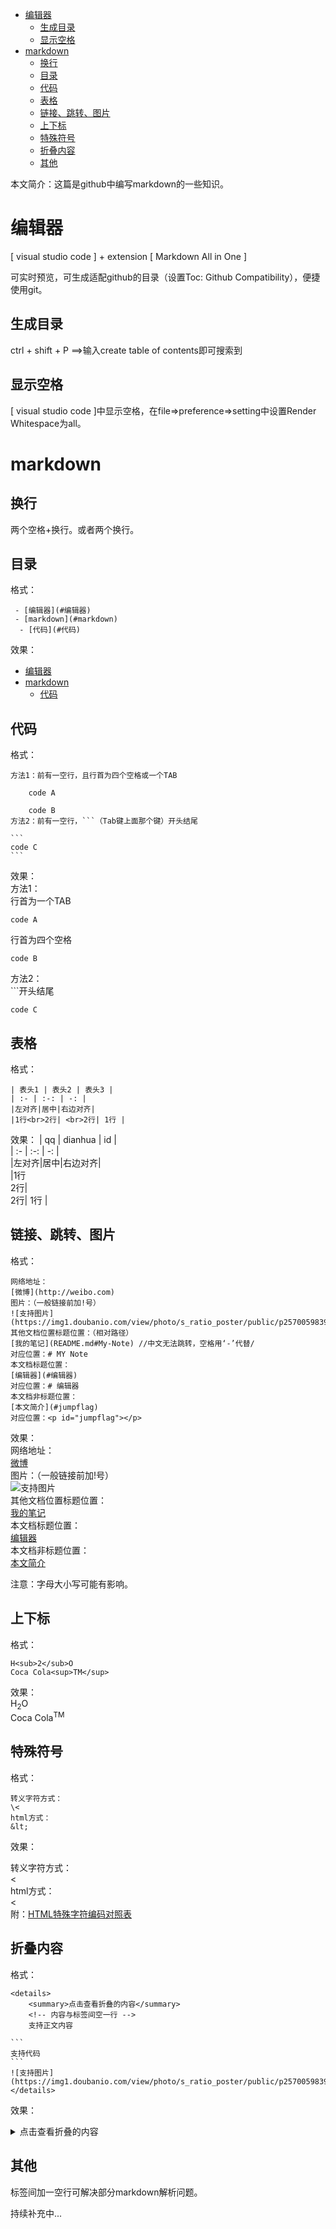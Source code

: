 - [编辑器](#编辑器)
  - [生成目录](#生成目录)
  - [显示空格](#显示空格)
- [markdown](#markdown)
  - [换行](#换行)
  - [目录](#目录)
  - [代码](#代码)
  - [表格](#表格)
  - [链接、跳转、图片](#链接跳转图片)
  - [上下标](#上下标)
  - [特殊符号](#特殊符号)
  - [折叠内容](#折叠内容)
  - [其他](#其他)


<p id="jumpflag" ></p>本文简介：这篇是github中编写markdown的一些知识。  

# 编辑器
[ visual studio code ] + extension [ Markdown All in One ]  

可实时预览，可生成适配github的目录（设置Toc: Github Compatibility），便捷使用git。  

## 生成目录  

ctrl + shift + P ==>输入create table of contents即可搜索到  
## 显示空格  

[ visual studio code ]中显示空格，在file=>preference=>setting中设置Render Whitespace为all。  

# markdown  

## 换行  

两个空格+换行。或者两个换行。

## 目录  

格式：  

     - [编辑器](#编辑器)
     - [markdown](#markdown)
      - [代码](#代码)
    

效果：
 - [编辑器](#编辑器)
 - [markdown](#markdown)
   - [代码](#代码)



## 代码
格式：  

    方法1：前有一空行，且行首为四个空格或一个TAB

        code A

        code B
    方法2：前有一空行，```（Tab键上面那个键）开头结尾

    ```
    code C
    ```
    
    
效果：  
方法1：  
行首为一个TAB

    code A  
行首为四个空格

    code B  
方法2：  
\`\`\`开头结尾

```
code C
```



## 表格  
格式：  
```
| 表头1 | 表头2 | 表头3 |  
| :- | :-: | -: |  
|左对齐|居中|右边对齐|  
|1行<br>2行| <br>2行| 1行 |  
```
效果：
| qq | dianhua | id |  
| :- | :-: | -: |  
|左对齐|居中|右边对齐|  
|1行<br>2行| <br>2行| 1行 |  

## 链接、跳转、图片  
格式：  

    网络地址：  
    [微博](http://weibo.com)  
    图片：（一般链接前加!号）  
    ![支持图片](https://img1.doubanio.com/view/photo/s_ratio_poster/public/p2570059839.webp)  
    其他文档位置标题位置：（相对路径）  
    [我的笔记](README.md#My-Note) //中文无法跳转，空格用‘-’代替/  
    对应位置：# MY Note 
    本文档标题位置：  
    [编辑器](#编辑器)  
    对应位置：# 编辑器
    本文档非标题位置： 
    [本文简介](#jumpflag)
    对应位置：<p id="jumpflag"></p>
效果：  
网络地址：  
[微博](http://weibo.com)  
图片：（一般链接前加!号）  
![支持图片](https://img1.doubanio.com/view/photo/s_ratio_poster/public/p2570059839.webp)  
其他文档位置标题位置：  
[我的笔记](README.md#My-Note)  
本文档标题位置：  
[编辑器](#编辑器)  
本文档非标题位置：  
[本文简介](#jumpflag)  

注意：字母大小写可能有影响。



## 上下标  
格式：  

    H<sub>2</sub>O
    Coca Cola<sup>TM</sup>
效果：  
H<sub>2</sub>O  
Coca Cola<sup>TM</sup>  

## 特殊符号  
格式：  

    转义字符方式：
    \<
    html方式：
    &lt;

效果：

转义字符方式：  
\<  
html方式：  
&lt;  
附：[HTML特殊字符编码对照表](https://www.jb51.net/onlineread/htmlchar.htm)

## 折叠内容  
格式：

    <details>
        <summary>点击查看折叠的内容</summary>
        <!-- 内容与标签间空一行 -->
        支持正文内容

    ```
    支持代码
    ```
    ![支持图片](https://img1.doubanio.com/view/photo/s_ratio_poster/public/p2570059839.webp)
    </details>
效果：

<details>
        <summary>点击查看折叠的内容</summary>
        <!-- 内容与标签间空一行 -->
        支持正文内容  

```
支持代码
```
![支持图片](https://img1.doubanio.com/view/photo/s_ratio_poster/public/p2570059839.webp)
</details>

## 其他  

标签间加一空行可解决部分markdown解析问题。  


持续补充中...  